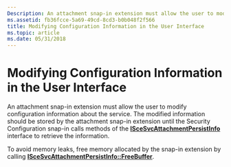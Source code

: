 ```yaml
---
Description: An attachment snap-in extension must allow the user to modify configuration information about the service.
ms.assetid: fb36fcce-5a69-49cd-8cd3-b0b048f2f566
title: Modifying Configuration Information in the User Interface
ms.topic: article
ms.date: 05/31/2018
---
```


# Modifying Configuration Information in the User Interface

An attachment snap-in extension must allow the user to modify configuration information about the service. The modified information should be stored by the attachment snap-in extension until the Security Configuration snap-in calls methods of the [**ISceSvcAttachmentPersistInfo**](/windows/desktop/api/Scesvc/nn-scesvc-iscesvcattachmentpersistinfo) interface to retrieve the information.

To avoid memory leaks, free memory allocated by the snap-in extension by calling [**ISceSvcAttachmentPersistInfo::FreeBuffer**](/windows/desktop/api/Scesvc/nf-scesvc-iscesvcattachmentpersistinfo-freebuffer).

 

 



